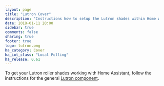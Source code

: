 ```yaml
---
layout: page
title: "Lutron Cover"
description: "Instructions how to setup the Lutron shades within Home Assistant."
date: 2018-01-11 20:00
sidebar: true
comments: false
sharing: true
footer: true
logo: lutron.png
ha_category: Cover
ha_iot_class: "Local Polling"
ha_release: 0.61
---
```


To get your Lutron roller shades working with Home Assistant, follow the instructions for the general [Lutron component](/components/lutron/).
